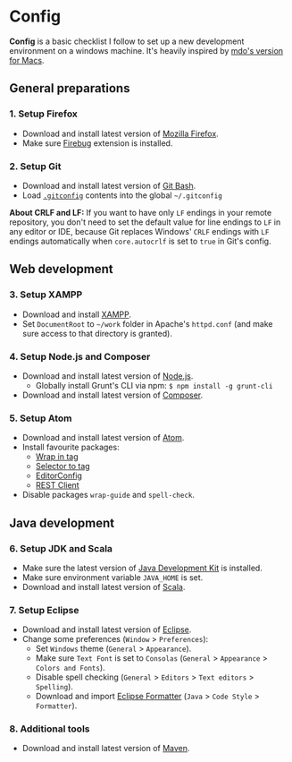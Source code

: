 # Config

**Config** is a basic checklist I follow to set up a new development environment on a windows machine. It's heavily inspired by [mdo's version for Macs](https://www.github.com/mdo/config/).

## General preparations

### 1. Setup Firefox

- Download and install latest version of [Mozilla Firefox](https://www.mozilla.org/en-US/firefox/new/).
- Make sure [Firebug](http://www.getfirebug.com/) extension is installed.

### 2. Setup Git

- Download and install latest version of [Git Bash](https://www.git-scm.com/).
- Load [`.gitconfig`](/.gitconfig) contents into the global `~/.gitconfig`

**About CRLF and LF:** If you want to have only `LF` endings in your remote repository, you don't need to set the default value for line endings to `LF` in any editor or IDE, because Git replaces Windows' `CRLF` endings with `LF` endings automatically when `core.autocrlf` is set to `true` in Git's config.

## Web development

### 3. Setup XAMPP
- Download and install [XAMPP](https://www.apachefriends.org/index.html).
- Set `DocumentRoot` to `~/work` folder in Apache's `httpd.conf` (and make sure access to that directory is granted).

### 4. Setup Node.js and Composer

- Download and install latest version of [Node.js](https://www.nodejs.org/en/).
  - Globally install Grunt's CLI via npm: `$ npm install -g grunt-cli`
- Download and install latest version of [Composer](https://www.getcomposer.org/).

### 5. Setup Atom

- Download and install latest version of [Atom](https://www.atom.io/).
- Install favourite packages:
  - [Wrap in tag](https://www.atom.io/packages/atom-wrap-in-tag/)
  - [Selector to tag](https://www.atom.io/packages/selector-to-tag/)
  - [EditorConfig](https://www.atom.io/packages/editorconfig/)
  - [REST Client](https://www.atom.io/packages/rest-client/)
- Disable packages `wrap-guide` and `spell-check`.

## Java development

### 6. Setup JDK and Scala

- Make sure the latest version of [Java Development Kit](http://www.oracle.com/technetwork/java/javase/downloads/index.html) is installed.
- Make sure environment variable `JAVA_HOME` is set.
- Download and install latest version of [Scala](https://www.scala-lang.org/).

### 7. Setup Eclipse

- Download and install latest version of [Eclipse](https://www.eclipse.org/).
- Change some preferences (`Window` > `Preferences`):
  - Set `Windows` theme (`General` > `Appearance`).
  - Make sure `Text Font` is set to `Consolas` (`General` > `Appearance` > `Colors and Fonts`).
  - Disable spell checking (`General` > `Editors` > `Text editors` > `Spelling`).
  - Download and import [Eclipse Formatter](https://gist.github.com/SkeletonEye/8a8818a29a456e9438330e207206a7c1/) (`Java` > `Code Style` > `Formatter`).

### 8. Additional tools

- Download and install latest version of [Maven](https://maven.apache.org/).
